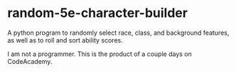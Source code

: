 # random-5e-character-builder
A python program to randomly select race, class, and background features, as well as to roll and sort ability scores.

I am not a programmer.
This is the product of a couple days on CodeAcademy.
